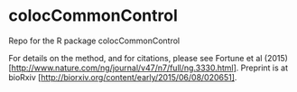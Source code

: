 colocCommonControl
=====

Repo for the R package colocCommonControl

For details on the method, and for citations, please see Fortune et al (2015) [http://www.nature.com/ng/journal/v47/n7/full/ng.3330.html].  Preprint is at bioRxiv [http://biorxiv.org/content/early/2015/06/08/020651].

